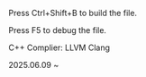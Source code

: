 Press Ctrl+Shift+B to build the file.

Press F5 to debug the file.

C++ Complier: LLVM Clang

2025.06.09 ~
